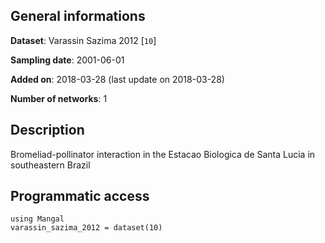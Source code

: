 ## General informations

**Dataset**: Varassin Sazima 2012 [`10`]

**Sampling date**: 2001-06-01

**Added on**: 2018-03-28 (last update on 2018-03-28)

**Number of networks**: 1

## Description

Bromeliad-pollinator interaction in the Estacao Biologica de Santa Lucia in southeastern Brazil

## Programmatic access

    using Mangal
    varassin_sazima_2012 = dataset(10)

